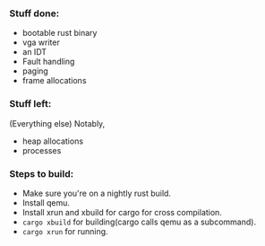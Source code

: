 ### Stuff done:
* bootable rust binary
* vga writer
* an IDT
* Fault handling
* paging
* frame allocations

### Stuff left:
(Everything else)
Notably,
* heap allocations
* processes

### Steps to build:
* Make sure you're on a nightly rust build.
* Install qemu.
* Install xrun and xbuild for cargo for cross compilation.
* `cargo xbuild` for building(cargo calls qemu as a subcommand).
* `cargo xrun` for running.
